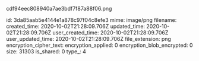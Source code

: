 cdf94eec808940a7ae3bdf7f87a88f06.png

id: 3da85aab5e4144e1a878c97f04c8efe3
mime: image/png
filename: 
created_time: 2020-10-02T21:28:09.706Z
updated_time: 2020-10-02T21:28:09.706Z
user_created_time: 2020-10-02T21:28:09.706Z
user_updated_time: 2020-10-02T21:28:09.706Z
file_extension: png
encryption_cipher_text: 
encryption_applied: 0
encryption_blob_encrypted: 0
size: 31303
is_shared: 0
type_: 4